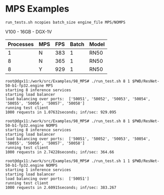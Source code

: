 # MPS Examples

`run_tests.sh ncopies batch_size engine_file MPS/NOMPS`

V100 - 16GB - DGX-1V

Processes | MPS | FPS | Batch | Model
--------- | --- | --- | ----- | -----
1 | N | 383 | 1 | RN50
8 | N | 365 | 1 | RN50
8 | Y | 929 | 1 | RN50

```
root@dgx11:/work/src/Examples/98_MPS# ./run_test.sh 8 1 $PWD/ResNet-50-b1-fp32.engine MPS
starting 8 inference services
starting load balancer
load balancing over ports:  ['50051', '50052', '50053', '50054', '50055', '50056', '50057', '50058']
running test client
1000 requests in 1.07632seconds; inf/sec: 929.095

root@dgx11:/work/src/Examples/98_MPS# ./run_test.sh 8 1 $PWD/ResNet-50-b1-fp32.engine NOMPS
starting 8 inference services
starting load balancer
load balancing over ports:  ['50051', '50052', '50053', '50054', '50055', '50056', '50057', '50058']
running test client
1000 requests in 2.74228seconds; inf/sec: 364.66

root@dgx11:/work/src/Examples/98_MPS# ./run_test.sh 1 1 $PWD/ResNet-50-b1-fp32.engine NOMPS
starting 1 inference services
starting load balancer
load balancing over ports:  ['50051']
running test client
1000 requests in 2.60915seconds; inf/sec: 383.267
```
